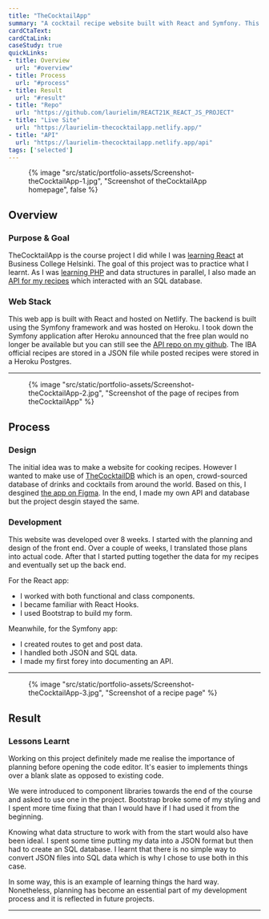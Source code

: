 ```yaml
---
title: "TheCocktailApp"
summary: "A cocktail recipe website built with React and Symfony. This is the course project I did while learning Reactjs."
cardCtaText:
cardCtaLink:
caseStudy: true
quickLinks:
- title: Overview
  url: "#overview"
- title: Process
  url: "#process"
- title: Result
  url: "#result"
- title: "Repo"
  url: "https://github.com/laurielim/REACT21K_REACT_JS_PROJECT"
- title: "Live Site"
  url: "https://laurielim-thecocktailapp.netlify.app/"
- title: "API"
  url: "https://laurielim-thecocktailapp.netlify.app/api"
tags: ['selected']
---
```


<figure>
  {% image
    "src/static/portfolio-assets/Screenshot-theCocktailApp-1.jpg",
    "Screenshot of theCocktailApp homepage",
    false
  %}
</figure>

<h2 id="overview">Overview</h2>

### Purpose & Goal
TheCocktailApp is the course project I did while I was [learning React](//github.com/laurielim/REACT21K_REACT_JS) at Business College Helsinki. The goal of this project was to practice what I learnt. As I was [learning PHP](//github.com/laurielim/REACT21K_PHP) and data structures in parallel, I also made an [API for my recipes](//laurielim-thecocktailapp.netlify.app/) which interacted with an SQL database.

### Web Stack
This web app is built with React and hosted on Netlify. The backend is built using the Symfony framework and was hosted on Heroku. I took down the Symfony application after Heroku announced that the free plan would no longer be available but you can still see the [API repo on my github](//github.com/laurielim/REACT21K_PHP_PROJECT). The IBA official recipes are stored in a JSON file while posted recipes were stored in a Heroku Postgres.

---

<figure>
  {% image
    "src/static/portfolio-assets/Screenshot-theCocktailApp-2.jpg",
    "Screenshot of the page of recipes from theCocktailApp"
  %}
</figure>

<h2 id="process">Process</h2>

### Design
The initial idea was to make a website for cooking recipes. However I wanted to make use of [TheCocktailDB](//www.thecocktaildb.com/) which is an open, crowd-sourced database of drinks and cocktails from around the world. Based on this, I desgined [the app on Figma](//www.figma.com/file/qVjZ8IDxZnayehZwQBCsev/TheCocktailApp?node-id=0%3A1). In the end, I made my own API and database but the project desgin stayed the same.

### Development
This website was developed over 8 weeks. I started with the planning and design of the front end. Over a couple of weeks, I translated those plans into actual code. After that I started putting together the data for my recipes and eventually set up the back end.

For the React app:

- I worked with both functional and class components.
- I became familiar with React Hooks.
- I used Bootstrap to build my form.

Meanwhile, for the Symfony app:

- I created routes to get and post data.
- I handled both JSON and SQL data.
- I made my first forey into documenting an API.

---

<figure>
  {% image
    "src/static/portfolio-assets/Screenshot-theCocktailApp-3.jpg",
    "Screenshot of a recipe page"
  %}
</figure>

<h2 id="result">Result</h2>

### Lessons Learnt
Working on this project definitely made me realise the importance of planning before opening the code editor. It's easier to implements things over a blank slate as opposed to existing code.

We were introduced to component libraries towards the end of the course and asked to use one in the project. Bootstrap broke some of my styling and I spent more time fixing that than I would have if I had used it from the beginning.

Knowing what data structure to work with from the start would also have been ideal. I spent some time putting my data into a JSON format but then had to create an SQL database. I learnt that there is no simple way to convert JSON files into SQL data which is why I chose to use both in this case.

In some way, this is an example of learning things the hard way. Nonetheless, planning has become an essential part of my development process and it is reflected in future projects.

---
